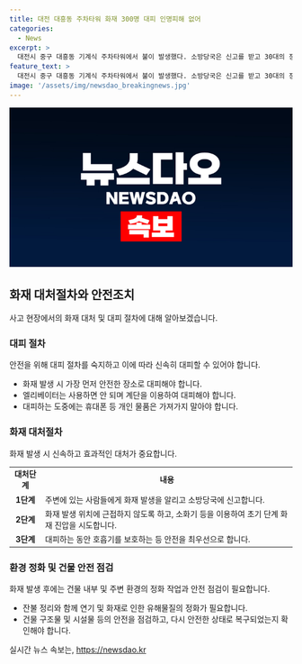 ```yaml
---
title: 대전 대흥동 주차타워 화재 300명 대피 인명피해 없어
categories:
  - News
excerpt: >
  대전시 중구 대흥동 기계식 주차타워에서 불이 발생했다. 소방당국은 신고를 받고 30대의 장비와 100명의 인력을 동원하여 대응했다. 소방대원들은 오후 7시 21분쯤 불을 제어하고 인명을 확인한 후, 연기를 마신 남성 1명을 병원으로 옮겼으며, 300명의 직원이 대피했다.
feature_text: >
  대전시 중구 대흥동 기계식 주차타워에서 불이 발생했다. 소방당국은 신고를 받고 30대의 장비와 100명의 인력을 동원하여 대응했다. 소방대원들은 오후 7시 21분쯤 불을 제어하고 인명을 확인한 후, 연기를 마신 남성 1명을 병원으로 옮겼으며, 300명의 직원이 대피했다.
image: '/assets/img/newsdao_breakingnews.jpg'
---
```


<p><img src="/assets/img/newsdao_breakingnews.jpg" alt="implanttips 속보" /></p>

<h2 data-ke-size="size26">화재 대처절차와 안전조치</h2>

<p data-ke-size="size16">사고 현장에서의 화재 대처 및 대피 절차에 대해 알아보겠습니다.</p>

<h3>대피 절차</h3>

<p data-ke-size="size16">안전을 위해 대피 절차를 숙지하고 이에 따라 신속히 대피할 수 있어야 합니다.</p>

<ul>
    <li>화재 발생 시 가장 먼저 안전한 장소로 대피해야 합니다.</li>
    <li>엘리베이터는 사용하면 안 되며 계단을 이용하여 대피해야 합니다.</li>
    <li>대피하는 도중에는 휴대폰 등 개인 물품은 가져가지 말아야 합니다.</li>
</ul>

<h3>화재 대처절차</h3>

<p data-ke-size="size16">화재 발생 시 신속하고 효과적인 대처가 중요합니다.</p>

<table style="width: 100%;">
    <tbody>
        <tr>
            <td style="text-align: center; height: 17px;"><b>대처단계</b></td>
            <td style="text-align: center; height: 17px;"><b>내용</b></td>
        </tr>
        <tr>
            <td style="text-align: center; height: 17px;"><b>1단계</b></td>
            <td>주변에 있는 사람들에게 화재 발생을 알리고 소방당국에 신고합니다.</td>
        </tr>
        <tr>
            <td style="text-align: center; height: 17px;"><b>2단계</b></td>
            <td>화재 발생 위치에 근접하지 않도록 하고, 소화기 등을 이용하여 초기 단계 화재 진압을 시도합니다.</td>
        </tr>
        <tr>
            <td style="text-align: center; height: 17px;"><b>3단계</b></td>
            <td>대피하는 동안 호흡기를 보호하는 등 안전을 최우선으로 합니다.</td>
        </tr>
    </tbody>
</table>

<h3>환경 정화 및 건물 안전 점검</h3>

<p data-ke-size="size16">화재 발생 후에는 건물 내부 및 주변 환경의 정화 작업과 안전 점검이 필요합니다.</p>

<ul>
    <li>잔불 정리와 함께 연기 및 화재로 인한 유해물질의 정화가 필요합니다.</li>
    <li>건물 구조물 및 시설물 등의 안전을 점검하고, 다시 안전한 상태로 복구되었는지 확인해야 합니다.</li>
</ul>
실시간 뉴스 속보는, <a href="https://newsdao.kr" rel="dofollow">https://newsdao.kr</a>


